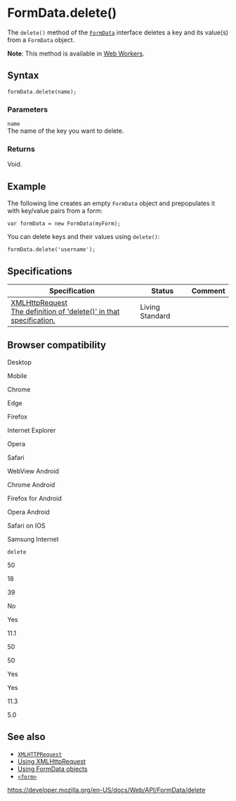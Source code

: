 FormData.delete()
=================

The `delete()` method of the [`FormData`](../formdata) interface deletes a key and its value(s) from a `FormData` object.

**Note**: This method is available in [Web Workers](../web_workers_api).

Syntax
------

    formData.delete(name);

### Parameters

`name`  
The name of the key you want to delete.

### Returns

Void.

Example
-------

The following line creates an empty `FormData` object and prepopulates it with key/value pairs from a form:

    var formData = new FormData(myForm);

You can delete keys and their values using `delete()`:

    formData.delete('username');

Specifications
--------------

<table><thead><tr class="header"><th>Specification</th><th>Status</th><th>Comment</th></tr></thead><tbody><tr class="odd"><td><a href="https://xhr.spec.whatwg.org/#dom-formdata-delete">XMLHttpRequest<br />
<span class="small">The definition of 'delete()' in that specification.</span></a></td><td><span class="spec-living">Living Standard</span></td><td></td></tr></tbody></table>

Browser compatibility
---------------------

Desktop

Mobile

Chrome

Edge

Firefox

Internet Explorer

Opera

Safari

WebView Android

Chrome Android

Firefox for Android

Opera Android

Safari on IOS

Samsung Internet

`delete`

50

18

39

No

Yes

11.1

50

50

Yes

Yes

11.3

5.0

See also
--------

-   [`XMLHTTPRequest`](../xmlhttprequest)
-   [Using XMLHttpRequest](../xmlhttprequest/using_xmlhttprequest)
-   [Using FormData objects](using_formdata_objects)
-   [`<form>`](https://developer.mozilla.org/en-US/docs/Web/HTML/Element/form)

<a href="https://developer.mozilla.org/en-US/docs/Web/API/FormData/delete" class="_attribution-link">https://developer.mozilla.org/en-US/docs/Web/API/FormData/delete</a>
